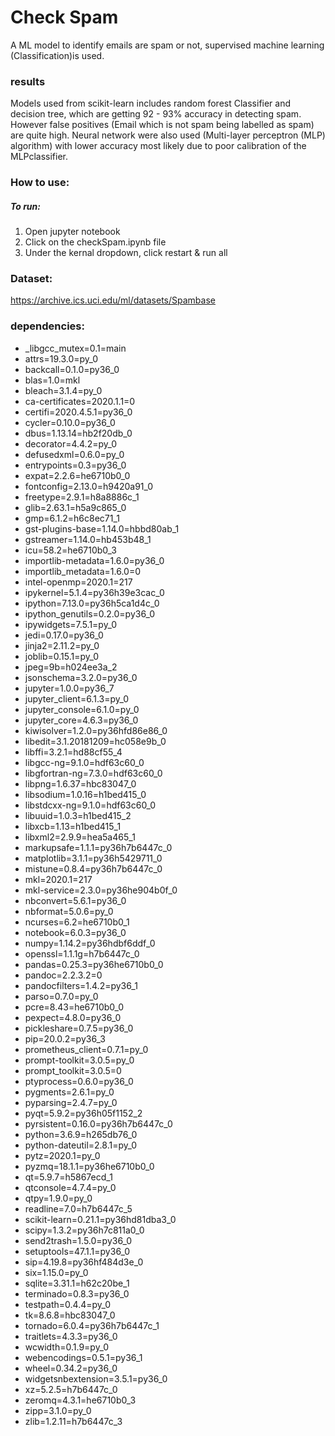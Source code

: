 # Check Spam
A ML model to identify emails are spam or not, supervised machine learning (Classification)is used.

### results
Models used from scikit-learn includes random forest Classifier and decision tree, which are getting 92 - 93% accuracy in detecting spam. However false positives (Email which is not spam being labelled as spam) are quite high.
Neural network were also used (Multi-layer perceptron (MLP) algorithm) with lower accuracy most likely due to poor calibration of the MLPclassifier.


### How to use:

##### To run:
1. Open jupyter notebook
2. Click on the checkSpam.ipynb file
3. Under the kernal dropdown, click restart & run all

### Dataset:
https://archive.ics.uci.edu/ml/datasets/Spambase

### dependencies:
  - _libgcc_mutex=0.1=main
  - attrs=19.3.0=py_0
  - backcall=0.1.0=py36_0
  - blas=1.0=mkl
  - bleach=3.1.4=py_0
  - ca-certificates=2020.1.1=0
  - certifi=2020.4.5.1=py36_0
  - cycler=0.10.0=py36_0
  - dbus=1.13.14=hb2f20db_0
  - decorator=4.4.2=py_0
  - defusedxml=0.6.0=py_0
  - entrypoints=0.3=py36_0
  - expat=2.2.6=he6710b0_0
  - fontconfig=2.13.0=h9420a91_0
  - freetype=2.9.1=h8a8886c_1
  - glib=2.63.1=h5a9c865_0
  - gmp=6.1.2=h6c8ec71_1
  - gst-plugins-base=1.14.0=hbbd80ab_1
  - gstreamer=1.14.0=hb453b48_1
  - icu=58.2=he6710b0_3
  - importlib-metadata=1.6.0=py36_0
  - importlib_metadata=1.6.0=0
  - intel-openmp=2020.1=217
  - ipykernel=5.1.4=py36h39e3cac_0
  - ipython=7.13.0=py36h5ca1d4c_0
  - ipython_genutils=0.2.0=py36_0
  - ipywidgets=7.5.1=py_0
  - jedi=0.17.0=py36_0
  - jinja2=2.11.2=py_0
  - joblib=0.15.1=py_0
  - jpeg=9b=h024ee3a_2
  - jsonschema=3.2.0=py36_0
  - jupyter=1.0.0=py36_7
  - jupyter_client=6.1.3=py_0
  - jupyter_console=6.1.0=py_0
  - jupyter_core=4.6.3=py36_0
  - kiwisolver=1.2.0=py36hfd86e86_0
  - libedit=3.1.20181209=hc058e9b_0
  - libffi=3.2.1=hd88cf55_4
  - libgcc-ng=9.1.0=hdf63c60_0
  - libgfortran-ng=7.3.0=hdf63c60_0
  - libpng=1.6.37=hbc83047_0
  - libsodium=1.0.16=h1bed415_0
  - libstdcxx-ng=9.1.0=hdf63c60_0
  - libuuid=1.0.3=h1bed415_2
  - libxcb=1.13=h1bed415_1
  - libxml2=2.9.9=hea5a465_1
  - markupsafe=1.1.1=py36h7b6447c_0
  - matplotlib=3.1.1=py36h5429711_0
  - mistune=0.8.4=py36h7b6447c_0
  - mkl=2020.1=217
  - mkl-service=2.3.0=py36he904b0f_0
  - nbconvert=5.6.1=py36_0
  - nbformat=5.0.6=py_0
  - ncurses=6.2=he6710b0_1
  - notebook=6.0.3=py36_0
  - numpy=1.14.2=py36hdbf6ddf_0
  - openssl=1.1.1g=h7b6447c_0
  - pandas=0.25.3=py36he6710b0_0
  - pandoc=2.2.3.2=0
  - pandocfilters=1.4.2=py36_1
  - parso=0.7.0=py_0
  - pcre=8.43=he6710b0_0
  - pexpect=4.8.0=py36_0
  - pickleshare=0.7.5=py36_0
  - pip=20.0.2=py36_3
  - prometheus_client=0.7.1=py_0
  - prompt-toolkit=3.0.5=py_0
  - prompt_toolkit=3.0.5=0
  - ptyprocess=0.6.0=py36_0
  - pygments=2.6.1=py_0
  - pyparsing=2.4.7=py_0
  - pyqt=5.9.2=py36h05f1152_2
  - pyrsistent=0.16.0=py36h7b6447c_0
  - python=3.6.9=h265db76_0
  - python-dateutil=2.8.1=py_0
  - pytz=2020.1=py_0
  - pyzmq=18.1.1=py36he6710b0_0
  - qt=5.9.7=h5867ecd_1
  - qtconsole=4.7.4=py_0
  - qtpy=1.9.0=py_0
  - readline=7.0=h7b6447c_5
  - scikit-learn=0.21.1=py36hd81dba3_0
  - scipy=1.3.2=py36h7c811a0_0
  - send2trash=1.5.0=py36_0
  - setuptools=47.1.1=py36_0
  - sip=4.19.8=py36hf484d3e_0
  - six=1.15.0=py_0
  - sqlite=3.31.1=h62c20be_1
  - terminado=0.8.3=py36_0
  - testpath=0.4.4=py_0
  - tk=8.6.8=hbc83047_0
  - tornado=6.0.4=py36h7b6447c_1
  - traitlets=4.3.3=py36_0
  - wcwidth=0.1.9=py_0
  - webencodings=0.5.1=py36_1
  - wheel=0.34.2=py36_0
  - widgetsnbextension=3.5.1=py36_0
  - xz=5.2.5=h7b6447c_0
  - zeromq=4.3.1=he6710b0_3
  - zipp=3.1.0=py_0
  - zlib=1.2.11=h7b6447c_3


